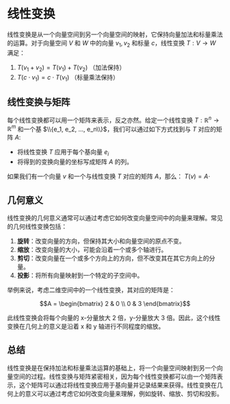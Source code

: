 # 线性变换

线性变换是从一个向量空间到另一个向量空间的映射，它保持向量加法和标量乘法的运算。对于向量空间 $V$ 和 $W$ 中的向量 $v_1, v_2$ 和标量 $c$，线性变换 $T: V \rightarrow W$ 满足：

1. $T(v_1 + v_2) = T(v_1) + T(v_2)$ （加法保持）
2. $T(c \cdot v_1) = c \cdot T(v_1)$ （标量乘法保持）

## 线性变换与矩阵

每个线性变换都可以用一个矩阵来表示，反之亦然。给定一个线性变换 $T: \mathbb{R}^n \rightarrow \mathbb{R}^m$ 和一个基 $\\{e_1, e_2, ..., e_n\\}$，我们可以通过如下方式找到与 $T$ 对应的矩阵 $A$:

- 将线性变换 $T$ 应用于每个基向量 $e_i$
- 将得到的变换向量的坐标写成矩阵 $A$ 的列。

如果我们有一个向量 $v$ 和一个与线性变换 $T$ 对应的矩阵 $A$，那么：
$T(v) = A \cdot$

## 几何意义

线性变换的几何意义通常可以通过考虑它如何改变向量空间中的向量来理解。常见的几何线性变换包括：

1. **旋转**：改变向量的方向，但保持其大小和向量空间的原点不变。
2. **缩放**：改变向量的大小，可能会沿着一个或多个轴进行。
3. **剪切**：改变向量在一个或多个方向上的方向，但不改变其在其它方向上的分量。
4. **投影**：将所有向量映射到一个特定的子空间中。

举例来说，考虑二维空间中的一个线性变换，其对应的矩阵是：

```math
A = \begin{bmatrix} 2 & 0 \\ 0 & 3 \end{bmatrix}
```

此线性变换会将每个向量的 x-分量放大 2 倍，y-分量放大 3 倍。因此，这个线性变换在几何上的意义是沿着 x 和 y 轴进行不同程度的缩放。

## 总结

线性变换是在保持加法和标量乘法运算的基础上，将一个向量空间映射到另一个向量空间的过程。线性变换与矩阵紧密相关，因为每个线性变换都可以由一个矩阵表示，这个矩阵可以通过将线性变换应用于基向量并记录结果来获得。线性变换在几何上的意义可以通过考虑它如何改变向量来理解，例如旋转、缩放、剪切和投影。
